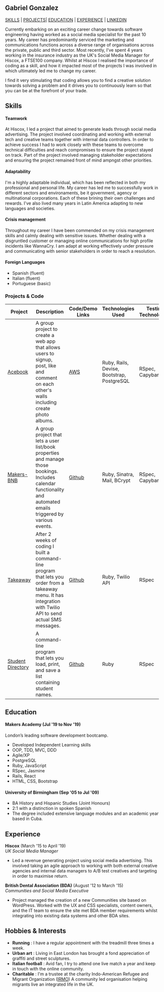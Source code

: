 ## Gabriel Gonzalez
[SKILLS](#skills) | [PROJECTS](#projects)| [EDUCATION](#education) | [EXPERIENCE](#experience) | [LINKEDIN](https://www.linkedin.com/in/ggp86/)

Currently embarking on an exciting career change towards software engineering having worked as a social media specialist for the past 10 years. My career has predominantly serviced the marketing and communications functions across a diverse range of organisations across the private, public and third sector. Most recently, I've spent 4 years working in the insurance industry as the UK's Social Media Manager for Hiscox, a FTSE100 company. Whilst at Hiscox I realised the importance of coding as a skill, and how it impacted most of the projects I was involved in which ultimately led me to change my career.

I find it very stimulating that coding allows you to find a creative solution towards solving a problem and it drives you to continuously learn so that you can be at the forefront of your trade.

## Skills

#### Teamwork

At Hiscox, I led a project that aimed to generate leads through social media advertising. The project involved coordinating and working with external tech and creative teams together with internal data controllers. In order to achieve success I had to work closely with these teams to overcome technical difficulties and reach compromises to ensure the project stayed on track. Part of the project involved managing stakeholder expectations and ensuring the project remained front of mind ampngst other priorities.

#### Adaptability

I'm a highly adaptable individual, which has been reflected in both my professional and personal life. My career has led me to successfully work in different sectors and environaments, be it government, agency or multinational corporations. Each of these brining their own challenges and rewards. I've also lived many years in Latin America adapting to new languages and societies.

#### Crisis management

Throughout my career I have been commended on my crisis management skills and calmly dealing with sensitive issues. Whether dealing with a disgruntled customer or managing online communications for high profile incidents like WannaCry. I am adapt at working effectively under pressure and communicating with senior stakeholders in order to reach a resolution.

#### Foreign Languages

- Spanish (fluent)
- Italian (fluent)
- Portuguese (basic)

### <a name="projects">Projects & Code</a>
Project | Description | Code/Demo Links | Technologies Used | Testing Technologies
--- | --- | --- | --- | ---
[Acebook](https://github.com/gabokappa/acebook-suckerberg) | A group project to create a web app that allows users to signup, post, like and comment on each other's walls including create photo albums. | [AWS](http://ec2-52-57-26-149.eu-central-1.compute.amazonaws.com:3000/) | Ruby, Rails, Devise, Bootstrap, PostgreSQL | RSpec, Capybara
[Makers-BNB](https://github.com/gabokappa/Makers-BNB) | A group project that lets a user list/book properties and manage those bookings. Includes calendar functionality and automated emails triggered by various events. | [Github](https://github.com/gabokappa/Makers-BNB) | Ruby, Sinatra, Mail, BCrypt | RSpec, Capybara
[Takeaway](https://github.com/gabokappa/takeaway-challenge) | After 2 weeks of coding I built a command-line program that lets you order from a takeaway menu. It has integration with Twilio API to send actual SMS messages. | [Github](https://github.com/gabokappa/takeaway-challenge) |Ruby, Twilio API | RSpec
[Student Directory](https://github.com/gabokappa/student-directory) | A command-line program that lets you load, print, and save a list containing student names. | [Github](https://github.com/gabokappa/student-directory) | Ruby | RSpec


## Education

#### Makers Academy (Jul '19 to Nov '19)

London’s leading software development bootcamp.

- Developed Independent Learning skills
- OOP, TDD, MVC, DDD
- Agile/XP
- PostgreSQL
- Ruby, JavaScript
- RSpec, Jasmine
- Rails, React 
- HTML, CSS, Bootstrap

#### University of Birmingham (Sep '05 to Jul '09)

- BA History and Hispanic Studies (Joint Honours)
- 2:1 with a distinction in spoken Spanish
- The degree included extensive language modules and an academic year based in Cuba.

## Experience

**Hiscox** (March '15 to April '19)    
*UK Social Media Manager*  
- Led a revenue generating project using social media advertising. This involved taking an agile approach to working with both external creative agencies and internal data managers to A/B test creatives and targeting in order to maximise return.

**British Dental Association (BDA)** (August '12 to March '15)   
*Communities and Social Media Executive*  
- Project managed the creation of a new Communities site based on WordPress. Worked with the UX and CSS specialists, content owners, and the IT team to ensure the site met BDA member requirements whilst integrating into existing data systems and other BDA sites.

## Hobbies & Interests

- **Running** : I have a regular appointment with the treadmill three times a week.
- **Urban art** : Living in East London has brought a fond appreciation of graffiti and street sculptures.
- **Italian football** : Avid fan, I try to attend one live match a year and keep in touch with the online community.
- **Charitable** : I'm a trustee at the charity Indo-American Refugee and Migrant Organization ([IRMO](http://irmo.org.uk/)) A community led organisation helping migrants live an integrated life in the UK.
